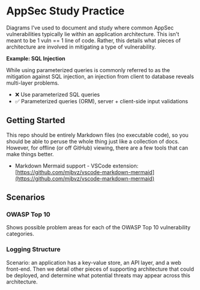 # AppSec Study Practice

Diagrams I've used to document and study where common AppSec vulnerabilities typically lie within 
an application architecture. This isn't meant to be 1 vuln == 1 line of code. Rather, this details 
what pieces of architecture are involved in mitigating a type of vulnerability.

**Example: SQL Injection**

While using parameterized queries is commonly referred to as the mitigation against SQL injection, 
an injection from client to database reveals multi-layer problems.

- ❌ Use parameterized SQL queries
- ✅ Parameterized queries (ORM), server + client-side input validations

## Getting Started

This repo should be entirely Markdown files (no executable code), so you should be able to peruse
the whole thing just like a collection of docs. However, for offline (or off GitHub) viewing, there
are a few tools that can make things better.

- Markdown Mermaid support - VSCode extension: [https://github.com/mjbvz/vscode-markdown-mermaid](https://github.com/mjbvz/vscode-markdown-mermaid)


## Scenarios

### OWASP Top 10

Shows possible problem areas for each of the OWASP Top 10 vulnerability categories.

### Logging Structure

Scenario: an application has a key-value store, an API layer, and a web front-end. Then we detail
other pieces of supporting architecture that could be deployed, and determine what potential 
threats may appear across this architecture.